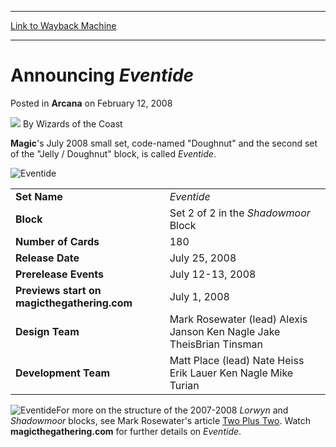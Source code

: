 
---
[Link to Wayback Machine](https://web.archive.org/web/20220811115600/https://magic.wizards.com/en/articles/archive/arcana/announcing-eventide-2008-02-12)

[_metadata_:author]:- "Wizards of the Coast"
[_metadata_:description]:- "Magic's July 2008 small set, code-named `Doughnut` and the second set of the `Jelly / Doughnut` block, is called Eventide."
[_metadata_:generator]:- "Drupal 7 (http://drupal.org)"
[_metadata_:node]:- "603221"
[_metadata_:publish_date]:- "2008-02-12"
[_metadata_:source]:- "div-main-content"
[_metadata_:title]:- "Announcing Eventide"
[_metadata_:wayback_capture_timestamp]:- "2022-08-11 11:56:00"
[_metadata_:wayback_raw_url]:- "https://web.archive.org/web/20220811115600id_/https://magic.wizards.com/en/articles/archive/arcana/announcing-eventide-2008-02-12"
[_metadata_:wayback_url]:- "https://magic.wizards.com/en/articles/archive/arcana/announcing-eventide-2008-02-12"
---


Announcing *Eventide*
=====================



 Posted in **Arcana**
 on February 12, 2008 






![](https://media.magic.wizards.com/styles/auth_small/public/images/person/wizards_author.jpg)
By Wizards of the Coast











**Magic**'s July 2008 small set, code-named "Doughnut" and the second set of the "Jelly / Doughnut" block, is called *Eventide*. 

![Eventide](https://media.magic.wizards.com/image_legacy_migration/magic/images/mtgcom/arcana1000/1524_EVE_logo.jpg)

|  |  |
| --- | --- |
| **Set Name** | *Eventide* |
| **Block** | Set 2 of 2 in the *Shadowmoor* Block |
| **Number of Cards** | 180 |
| **Release Date** | July 25, 2008 |
| **Prerelease Events** | July 12-13, 2008 |
| **Previews start on magicthegathering.com** | July 1, 2008 |
| **Design Team** | Mark Rosewater (lead) Alexis Janson Ken Nagle Jake TheisBrian Tinsman |
| **Development Team** | Matt Place (lead) Nate Heiss Erik Lauer Ken Nagle Mike Turian |

![Eventide](https://media.magic.wizards.com/image_legacy_migration/magic/images/mtgcom/arcana1000/1524_EVE_ExpSymR.jpg)For more on the structure of the 2007-2008 *Lorwyn*  and *Shadowmoor*  blocks, see Mark Rosewater's article [Two Plus Two](http://archive.wizards.com/Magic/Magazine/Article.aspx?x=mtgcom/daily/mr288). Watch **magicthegathering.com** for further details on *Eventide*.







